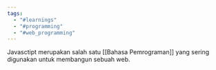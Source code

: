 ```yaml
---
tags:
  - "#learnings"
  - "#programming"
  - "#web_programming"
---
```

Javasctipt merupakan salah satu [[Bahasa Pemrograman]] yang sering digunakan untuk membangun sebuah web.

